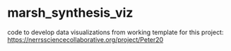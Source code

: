 # marsh_synthesis_viz
code to develop data visualizations from working template for this project: https://nerrssciencecollaborative.org/project/Peter20
